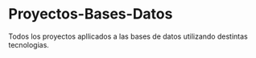 # Proyectos-Bases-Datos
Todos los proyectos apllicados a las bases de datos utilizando destintas tecnologias.
